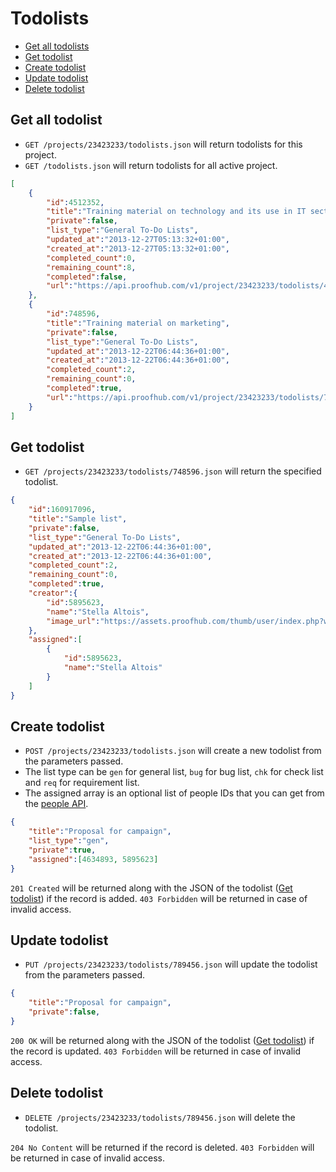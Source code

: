 Todolists
====================

* [Get all todolists](#get-all-todolists)
* [Get todolist](#get-todolist)
* [Create todolist](#create-todolist)
* [Update todolist](#update-todolist)
* [Delete todolist](#delete-todolist)

Get all todolist
----------------

* `GET /projects/23423233/todolists.json` will return todolists for this project.
* `GET /todolists.json` will return todolists for all active project.

```json
[
	{
		"id":4512352,
		"title":"Training material on technology and its use in IT sector",
		"private":false,
		"list_type":"General To-Do Lists",
		"updated_at":"2013-12-27T05:13:32+01:00",
		"created_at":"2013-12-27T05:13:32+01:00",
		"completed_count":0,
		"remaining_count":8,
		"completed":false,
		"url":"https://api.proofhub.com/v1/project/23423233/todolists/4512352.json"
	},
	{
		"id":748596,
		"title":"Training material on marketing",
		"private":false,
		"list_type":"General To-Do Lists",
		"updated_at":"2013-12-22T06:44:36+01:00",
		"created_at":"2013-12-22T06:44:36+01:00",
		"completed_count":2,
		"remaining_count":0,
		"completed":true,
		"url":"https://api.proofhub.com/v1/project/23423233/todolists/748596.json"
	}
]
```

Get todolist
----------------

* `GET /projects/23423233/todolists/748596.json` will return the specified todolist.

```json
{
	"id":160917096,
	"title":"Sample list",
	"private":false,
	"list_type":"General To-Do Lists",
	"updated_at":"2013-12-22T06:44:36+01:00",
	"created_at":"2013-12-22T06:44:36+01:00",
	"completed_count":2,
	"remaining_count":0,
	"completed":true,
	"creator":{
		"id":5895623,
		"name":"Stella Altois",
		"image_url":"https://assets.proofhub.com/thumb/user/index.php?width=80&height=80&cropratio=1:1&image=123456/812b4ba287f5ee0bc9d43bbf5bbe87fb1370073119.jpg"
	},
	"assigned":[
		{
			"id":5895623,
			"name":"Stella Altois"
		}
	]
}
```

Create todolist
----------------

* `POST /projects/23423233/todolists.json` will create a new todolist from the parameters passed. 
* The list type can be `gen` for general list, `bug` for bug list, `chk` for check list and `req` for requirement list.
* The assigned array is an optional list of people IDs that you can get from the [people API](https://github.com/sdplabs/proofhub-api/blob/master/sections/people.md). 

```json
{
	"title":"Proposal for campaign",
	"list_type":"gen",
	"private":true,
	"assigned":[4634893, 5895623]
}
```

`201 Created` will be returned along with the JSON of the todolist ([Get todolist](#get-todolist)) if the record is added. `403 Forbidden` will be returned in case of invalid access.

Update todolist
----------------

* `PUT /projects/23423233/todolists/789456.json` will update the todolist from the parameters passed.

```json
{
	"title":"Proposal for campaign",
	"private":false,
}
```

`200 OK` will be returned along with the JSON of the todolist ([Get todolist](#get-todolist)) if the record is updated. `403 Forbidden` will be returned in case of invalid access.

Delete todolist
----------------

* `DELETE /projects/23423233/todolists/789456.json` will delete the todolist.

`204 No Content` will be returned if the record is deleted. `403 Forbidden` will be returned in case of invalid access.

